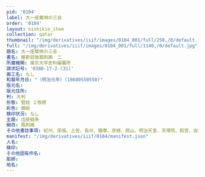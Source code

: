 ```yaml
---
pid: '0104'
label: 大一座葉唄の三会
order: '0104'
layout: nishikie_item
collection: qatar
thumbnail: "/img/derivatives/iiif/images/0104_001/full/250,/0/default.jpg"
full: "/img/derivatives/iiif/images/0104_001/full/1140,/0/default.jpg"
題名: 大一座葉唄の三会
書名: 維新前後諷刺画　二
所蔵機関: 東京大学史料編纂所
請求記号: '0380-17-2-(31)'
画工名: なし
和暦年月日: "（明治元年）(18680550550)"
版元名: 
版元住所: 
判: 大判
形態: 竪絵 ２枚続
彩色: 錦絵
検印状況: なし
主題: 戊辰戦争
細目: 風刺画
その他書誌事項: 紀州、尾張、土佐、長州、薩摩、彦根、岡山、明治天皇、天璋院、和宮、会津、庄内、桑名
manifest: "/img/derivatives/iiif/0104/manifest.json"
人名: 
検印: 
その他固有件名: 
彫師: 
地名: 
---
```

